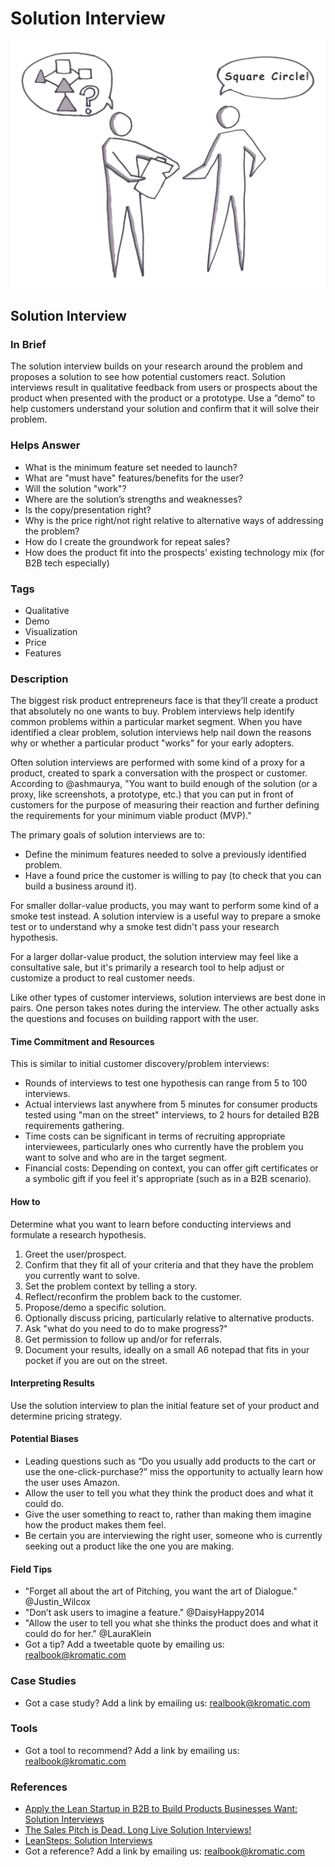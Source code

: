 # Solution Interview

![](../.gitbook/assets/illustration-solution-interview-real-startup-book.png)

## Solution Interview

### In Brief

The solution interview builds on your research around the problem and proposes a solution to see how potential customers react. Solution interviews result in qualitative feedback from users or prospects about the product when presented with the product or a prototype. Use a “demo” to help customers understand your solution and confirm that it will solve their problem.

### Helps Answer

* What is the minimum feature set needed to launch?
* What are "must have" features/benefits for the user?
* Will the solution "work"?
* Where are the solution’s strengths and weaknesses?
* Is the copy/presentation right?
* Why is the price right/not right relative to alternative ways of addressing the problem?
* How do I create the groundwork for repeat sales?
* How does the product fit into the prospects' existing technology mix \(for B2B tech especially\)

### Tags

* Qualitative
* Demo
* Visualization
* Price
* Features

### Description

The biggest risk product entrepreneurs face is that they’ll create a product that absolutely no one wants to buy. Problem interviews help identify common problems within a particular market segment. When you have identified a clear problem, solution interviews help nail down the reasons why or whether a particular product "works" for your early adopters.

Often solution interviews are performed with some kind of a proxy for a product, created to spark a conversation with the prospect or customer. According to @ashmaurya, "You want to build enough of the solution \(or a proxy, like screenshots, a prototype, etc.\) that you can put in front of customers for the purpose of measuring their reaction and further defining the requirements for your minimum viable product \(MVP\).”

The primary goals of solution interviews are to:

* Define the minimum features needed to solve a previously identified problem.
* Have a found price the customer is willing to pay \(to check that you can build a business around it\).

For smaller dollar-value products, you may want to perform some kind of a smoke test instead. A solution interview is a useful way to prepare a smoke test or to understand why a smoke test didn't pass your research hypothesis.

For a larger dollar-value product, the solution interview may feel like a consultative sale, but it's primarily a research tool to help adjust or customize a product to real customer needs.

Like other types of customer interviews, solution interviews are best done in pairs. One person takes notes during the interview. The other actually asks the questions and focuses on building rapport with the user.

#### Time Commitment and Resources

This is similar to initial customer discovery/problem interviews:

* Rounds of interviews to test one hypothesis can range from 5 to 100 interviews. 
* Actual interviews last anywhere from 5 minutes for consumer products tested using "man on the street" interviews, to 2 hours for detailed B2B requirements gathering. 
* Time costs can be significant in terms of recruiting appropriate interviewees, particularly ones who currently have the problem you want to solve and who are in the target segment.
* Financial costs: Depending on context, you can offer gift certificates or a symbolic gift if you feel it's appropriate \(such as in a B2B scenario\).

#### How to

Determine what you want to learn before conducting interviews and formulate a research hypothesis.

1. Greet the user/prospect.
2. Confirm that they fit all of your criteria and that they have the problem you currently want to solve.
3. Set the problem context by telling a story.
4. Reflect/reconfirm the problem back to the customer.
5. Propose/demo a specific solution.
6. Optionally discuss pricing, particularly relative to alternative products.
7. Ask "what do you need to do to make progress?"
8. Get permission to follow up and/or for referrals.
9. Document your results, ideally on a small A6 notepad that fits in your pocket if you are out on the street.

#### Interpreting Results

Use the solution interview to plan the initial feature set of your product and determine pricing strategy.

#### Potential Biases

* Leading questions such as “Do you usually add products to the cart or use the one-click-purchase?” miss the opportunity to actually learn how the user uses Amazon.
* Allow the user to tell you what they think the product does and what it could do. 
* Give the user something to react to, rather than making them imagine how the product makes them feel.
* Be certain you are interviewing the right user, someone who is currently seeking out a product like the one you are making. 

#### Field Tips

* "Forget all about the art of Pitching, you want the art of Dialogue." @Justin\_Wilcox
* "Don’t ask users to imagine a feature." @DaisyHappy2014
* "Allow the user to tell you what she thinks the product does and what it could do for her." @LauraKlein
* Got a tip? Add a tweetable quote by emailing us: [realbook@kromatic.com](mailto:realbook@kromatic.com)

### Case Studies

* Got a case study? Add a link by emailing us: [realbook@kromatic.com](mailto:realbook@kromatic.com) 

### Tools

* Got a tool to recommend? Add a link by emailing us: [realbook@kromatic.com](mailto:realbook@kromatic.com)

### References

* [Apply the Lean Startup in B2B to Build Products Businesses Want: Solution Interviews](https://www.slideshare.net/egarbugli/apply-the-lean-startup-in-b2b-to-build-products-businesses-want-course-slides/140-27Pivots)
* [The Sales Pitch is Dead. Long Live Solution Interviews!](http://customerdevlabs.com/2014/08/05/problem-solution-interviews-b2b-sales-pitch/)
* [LeanSteps: Solution Interviews](https://leansteps.wordpress.com/11-2/step-3-lean-experiment/solution-interviews/)
* Got a reference? Add a link by emailing us: [realbook@kromatic.com](https://github.com/trikro/the-real-startup-book/tree/6a17bc36666863334ffdefad4f2a9abf3e12ce13/part5-generative_product_research/realbook@kromatic.com)

